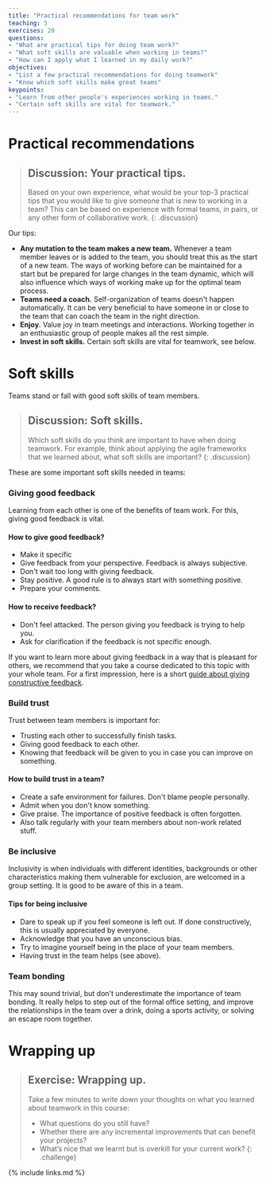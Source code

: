 ```yaml
---
title: "Practical recommendations for team work"
teaching: 5
exercises: 20
questions:
- "What are practical tips for doing team work?"
- "What soft skills are valuable when working in teams?"
- "How can I apply what I learned in my daily work?"
objectives:
- "List a few practical recommendations for doing teamwork"
- "Know which soft skills make great teams"
keypoints:
- "Learn from other people's experiences working in teams."
- "Certain soft skills are vital for teamwork."
---
```

# Practical recommendations
> ## Discussion: Your practical tips.
> Based on your own experience, what would be your top-3 practical tips that
> you would like to give someone that is new to working in a team?
> This can be based on experience with formal teams, in pairs, or any other form of collaborative work.
{: .discussion}

Our tips:
- **Any mutation to the team makes a new team.** Whenever a team member leaves or is added to the team,
you should treat this as the start of a new team. 
The ways of working before can be maintained for a start but be prepared for large changes in 
the team dynamic, which will also influence which ways of working make up for the optimal 
team process.
- **Teams need a coach.** Self-organization of teams doesn't happen automatically.
It can be very beneficial to have someone in or close to the team that can coach the
team in the right direction.
- **Enjoy.** Value joy in team meetings and interactions.
Working together in an enthusiastic group of people makes all the rest simple.
- **Invest in soft skills.** Certain soft skills are vital for teamwork, see below.

# Soft skills
Teams stand or fall with good soft skills of team members.

> ## Discussion: Soft skills.
> Which soft skills do you think are important to have when doing teamwork.
> For example, think about applying the agile frameworks that we learned about,
> what soft skills are important?
{: .discussion}

These are some important soft skills needed in teams:
### Giving good feedback
Learning from each other is one of the benefits of team work.
For this, giving good feedback is vital.
#### How to give good feedback?
* Make it specific
* Give feedback from your perspective. Feedback is always subjective.
* Don't wait too long with giving feedback.
* Stay positive. A good rule is to always start with something positive.
* Prepare your comments.
#### How to receive feedback?
* Don't feel attacked. The person giving you feedback is trying to help you.
* Ask for clarification if the feedback is not specific enough.

If you want to learn more about giving feedback in a way that is pleasant for others, we recommend that you take a course dedicated to this topic with your whole team. For a first impression, here is a short [guide about giving constructive feedback](https://www.workpatterns.com/guides/constructive-feedback). 

### Build trust
Trust between team members is important for:
* Trusting each other to successfully finish tasks.
* Giving good feedback to each other.
* Knowing that feedback will be given to you in case you can improve on something.
#### How to build trust in a team?
* Create a safe environment for failures. Don't blame people personally.
* Admit when you don't know something.
* Give praise. The importance of positive feedback is often forgotten.
* Also talk regularly with your team members about non-work related stuff.

### Be inclusive
Inclusivity is when individuals with different identities, backgrounds or other characteristics making them vulnerable for exclusion, are welcomed in a group setting.
It is good to be aware of this in a team.
#### Tips for being inclusive
* Dare to speak up if you feel someone is left out.
If done constructively, this is usually appreciated by everyone.
* Acknowledge that you have an unconscious bias.
* Try to imagine yourself being in the place of your team members.
* Having trust in the team helps (see above).

### Team bonding
This may sound trivial, but don't underestimate the importance of team bonding.
It really helps to step out of the formal office setting,
and improve the relationships in the team over a drink, doing a sports activity, or solving
an escape room together.

# Wrapping up
> ## Exercise: Wrapping up.
> Take a few minutes to write down your thoughts on
> what you learned about teamwork in this course:
> - What questions do you still have?
> - Whether there are any incremental improvements that can benefit your projects?
> - What’s nice that we learnt but is overkill for your current work?
{: .challenge}

{% include links.md %}
